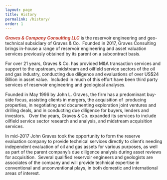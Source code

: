 ```yaml
---
layout: page
title: History
permalink: /history/
order: 1
---
```

<span style="color:#c0392b">**_Graves & Company Consulting LLC_**</span> is the reservoir engineering and geo-technical subsidiary of Graves & Co.  &nbsp;Founded in 2017, Graves Consulting brings in-house a range of reservoir engineering and asset valuation services previously obtained by its parent on a subcontract basis.

For over 21 years, Graves & Co. has provided M&A transaction services and support to the upstream, midstream and oilfield service sectors of the oil and gas industry, conducting due diligence and evaluations of over US$24 Billion in asset value.  &nbsp;Included in much of this effort have been third party services of reservoir engineering and geological analyses.

Founded in May 1996 by John L. Graves, the firm has a predominant buy-side focus, assisting clients in mergers, the acquisition of  producing properties, in negotiating and documenting exploration joint ventures and drilling deals, and in conducting due diligence for buyers, lenders and investors.  &nbsp;Over the years, Graves & Co. expanded its services to include oilfield service sector research and analysis, and midstream acquisition services.

In mid-2017 John Graves took the opportunity to form the reserve evaluation company to provide technical services directly to client’s needing independent evaluation of oil and gas assets for various purposes, as well as part of the parent company’s due diligence analysis during asset reviews for acquisition.  &nbsp;Several qualified reservoir engineers and geologists are associates of the company and will provide technical expertise in conventional and unconventional plays, in both domestic and international areas of interest.
